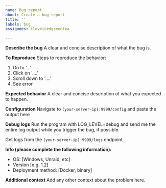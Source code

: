 ```yaml
---
name: Bug report
about: Create a bug report
title: ''
labels: bug
assignees: iloveicedgreentea

---
```


**Describe the bug**
A clear and concise description of what the bug is.

**To Reproduce**
Steps to reproduce the behavior:
1. Go to '...'
2. Click on '....'
3. Scroll down to '....'
4. See error

**Expected behavior**
A clear and concise description of what you expected to happen.

**Configuration**
Navigate to `(your-server-ip):9999/config` and paste the output here

**Debug logs**
Run the program with LOG_LEVEL=debug and send me the entire log output while you trigger the bug, if possible.

Get logs from the `(your-server-ip):9999/logs` endpoint

**Info (please complete the following information):**
 - OS: [Windows, Unraid, etc]
 - Version [e.g. 1.2]
 - Deployment method: [Docker, binary]

**Additional context**
Add any other context about the problem here.

